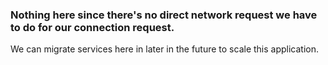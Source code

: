 ### Nothing here since there's no direct network request we have to do for our connection request.

We can migrate services here in later in the future to scale this application.
